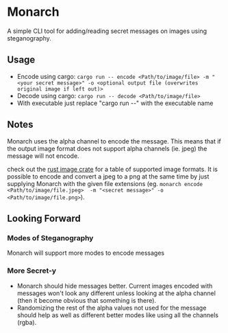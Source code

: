 # Monarch
A simple CLI tool for adding/reading secret messages on images using steganography.

## Usage
- Encode using cargo: `cargo run -- encode <Path/to/image/file> -m "<your secret message>" -o <optional output file (overwrites original image if left out)>`
- Decode using cargo: `cargo run -- decode <Path/to/image/file>`
- With executable just replace "cargo run --" with the executable name

## Notes
Monarch uses the alpha channel to encode the message. This means that if the output image format does not support alpha channels (ie. jpeg) the message will not encode.

check out the [rust image crate](https://github.com/image-rs/image) for a table of supported image formats. It is possible to encode and convert a jpeg to a png at the same time by just supplying Monarch with the given file extensions (eg. `monarch encode <Path/to/image/file.jpeg>  -m "<secret message>" -o <Path/to/image/file.png>`).

## Looking Forward
### Modes of Steganography
Monarch will support more modes to encode messages
### More Secret-y
- Monarch should hide messages better.
Current images encoded with messages won't look any different unless looking at the alpha channel (then it become obvious that something is there).
- Randomizing the rest of the alpha values not used for the message should help as well as different better modes like using all the channels (rgba).


